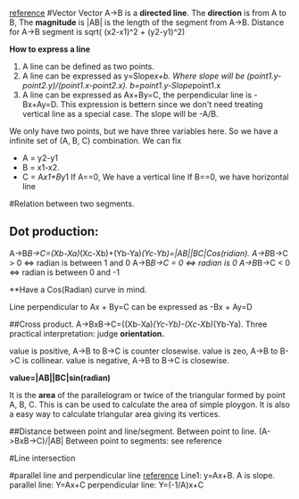 [reference](https://www.topcoder.com/community/data-science/data-science-tutorials/geometry-concepts-basic-concepts/)
#Vector
Vector A->B is a **directed line**. The **direction** is from A to B, The **magnitude** is |AB| is the length of the segment from A->B. Distance for A->B segment is sqrt( (x2-x1)^2 + (y2-y1)^2)

**How to express a line**
1. A line can be defined as two points. 
2. A line can be expressed as y=Slope*x+b. Where slope will be (point1.y-point2.y)/(point1.x-point2.x). b=point1.y-Slope*point1.x
3. A line can be expressed as Ax+By=C, the perpendicular line is -Bx+Ay=D. This expression is bettern since we don't need treating vertical line as a special case.  The slope will be -A/B.

 We only have two points, but we have three variables here. So we have a infinite set of (A, B, C) combination. We can fix 
+ A = y2-y1
+ B = x1-x2. 
+ C = A*x1+B*y1
If A==0, We have a vertical line
If B==0, we have horizontal line

#Relation between two segments.
## Dot production:
A->B*B->C=(Xb-Xa)*(Xc-Xb)+(Yb-Ya)*(Yc-Yb)=|AB||BC|Cos(ridian).
A->B*B->C > 0  <=>  radian is between 1 and 0
A->B*B->C = 0  <=>  radian is 0
A->B*B->C < 0  <=>  radian is between 0 and -1

**Have a Cos(Radian) curve in mind.


Line perpendicular to Ax + By=C can be expressed as -Bx + Ay=D

##Cross product.
A->BxB->C=((Xb-Xa)*(Yc-Yb)-(Xc-Xb)*(Yb-Ya). 
Three practical interpretation: judge **orientation.**

value is positive, A->B to B->C is counter closewise.
value is zeo, A->B to B->C is collinear.
value is negative, A->B to B->C is closewise.

**value=|AB||BC|sin(radian)**

It is the **area** of the parallelogram or twice of the triangular formed by point A, B, C. This is can be used to calculate the area of simple ploygon. It is also a easy way to calculate triangular area giving its vertices.



##Distance between point and line/segment.
Between point to line. (A->BxB->C)/|AB|
Between point to segments: see reference

#Line intersection


#parallel line and perpendicular line
[reference](http://www.purplemath.com/modules/strtlneq3.htm)
Line1: y=Ax+B. A is slope.
parallel line: Y=Ax+C
perpendicular line: Y=(-1/A)x+C











